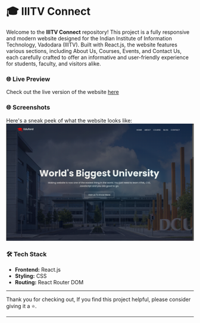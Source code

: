# 🎓 IIITV Connect

Welcome to the **IIITV Connect** repository! This project is a fully responsive and modern website designed for the Indian Institute of Information Technology, Vadodara (IIITV). Built with React.js, the website features various sections, including About Us, Courses, Events, and Contact Us, each carefully crafted to offer an informative and user-friendly experience for students, faculty, and visitors alike.

### 🌐 Live Preview

Check out the live version of the website [here](https://react-college-website.vercel.app/)

### 🌐 Screenshots

Here's a sneak peek of what the website looks like:
![Educational Institution Website](./public/preview.png)

### 🛠️ Tech Stack

- **Frontend:** React.js
- **Styling:** CSS
- **Routing:** React Router DOM

---

Thank you for checking out, If you find this project helpful, please consider giving it a ⭐.

---
